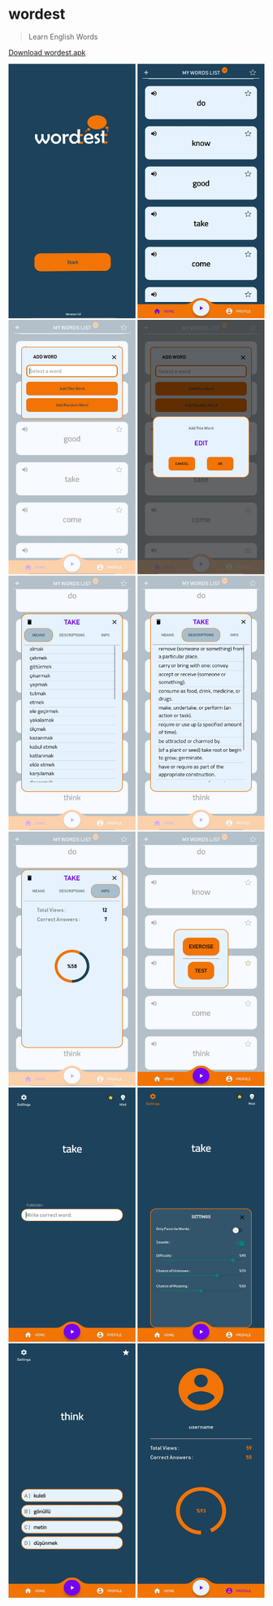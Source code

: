 # wordest
> Learn English Words

<a class="github-button" href="https://github.com/hayatigirgin/wordest/raw/main/wordest.apk" data-icon="octicon-download" 
aria-label="Download ntkme/github-buttons on GitHub">Download wordest.apk</a>

<img src="https://raw.githubusercontent.com/hayatigirgin/wordest/main/screenshots/start.jpg" width="250" height="500" /> <img src="https://raw.githubusercontent.com/hayatigirgin/wordest/main/screenshots/home.jpg" width="250" height="500" />
<img src="https://raw.githubusercontent.com/hayatigirgin/wordest/main/screenshots/add.jpg" width="250" height="500" />
<img src="https://raw.githubusercontent.com/hayatigirgin/wordest/main/screenshots/add_random_word.jpg" width="250" height="500" />
<img src="https://raw.githubusercontent.com/hayatigirgin/wordest/main/screenshots/means.jpg" width="250" height="500" />
<img src="https://raw.githubusercontent.com/hayatigirgin/wordest/main/screenshots/descriptions.jpg" width="250" height="500" />
<img src="https://raw.githubusercontent.com/hayatigirgin/wordest/main/screenshots/Info.jpg" width="250" height="500" />
<img src="https://raw.githubusercontent.com/hayatigirgin/wordest/main/screenshots/play.jpg" width="250" height="500" />
<img src="https://raw.githubusercontent.com/hayatigirgin/wordest/main/screenshots/exercises.jpg" width="250" height="500" />
<img src="https://raw.githubusercontent.com/hayatigirgin/wordest/main/screenshots/settings.jpg" width="250" height="500" />
<img src="https://raw.githubusercontent.com/hayatigirgin/wordest/main/screenshots/test.jpg" width="250" height="500" />
<img src="https://raw.githubusercontent.com/hayatigirgin/wordest/main/screenshots/profile.jpg" width="250" height="500" />
